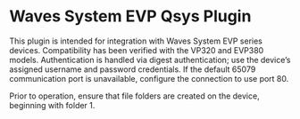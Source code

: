 # Waves System EVP Qsys Plugin
This plugin is intended for integration with Waves System EVP series devices. Compatibility has been verified with the VP320 and EVP380 models.
Authentication is handled via digest authentication; use the device’s assigned username and password credentials.
If the default 65079 communication port is unavailable, configure the connection to use port 80.

Prior to operation, ensure that file folders are created on the device, beginning with folder 1.


